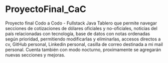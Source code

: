 # ProyectoFinal_CaC
Proyecto final Codo a Codo - Fullstack Java
Tablero que permite navegar secciones de cotizaciones de dólares oficiales y no-oficiales, noticias del país relacionadas con tecnología, base de datos con notas ordenadas según prioridad, permitiendo modificarlas y eliminarlas, accesos directos a cv, GitHub personal, Linkedin personal, casilla de correo destinada a mi mail personal. Cuenta también con modo nocturno, proximamente se agregarán nuevas secciones y mejoras.
